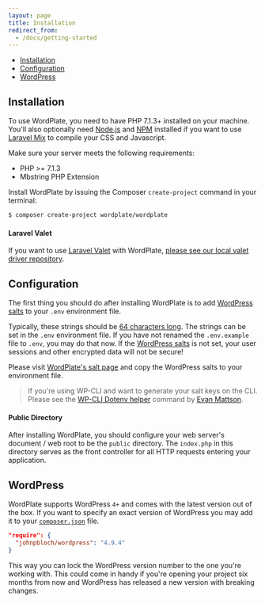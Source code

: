 ```yaml
---
layout: page
title: Installation
redirect_from:
  - /docs/getting-started
---
```


- [Installation](#installation)
- [Configuration](#configuration)
- [WordPress](#wordpress)

## Installation

To use WordPlate, you need to have PHP 7.1.3+ installed on your machine. You'll also optionally need [Node.js](https://nodejs.org/en) and [NPM](https://www.npmjs.com) installed if you want to use [Laravel Mix](https://laravel.com/docs/5.6/mix) to compile your CSS and Javascript.

Make sure your server meets the following requirements:

- PHP >= 7.1.3
- Mbstring PHP Extension

Install WordPlate by issuing the Composer `create-project` command in your terminal:

```bash
$ composer create-project wordplate/wordplate
```

#### Laravel Valet

If you want to use [Laravel Valet](https://laravel.com/docs/5.6/valet) with WordPlate, [please see our local valet driver repository](https://github.com/wordplate/valet#readme).

## Configuration

The first thing you should do after installing WordPlate is to add [WordPress salts](https://wordplate.github.io/salt) to your `.env` environment file.

Typically, these strings should be [64 characters long](https://wordplate.github.io/salt). The strings can be set in the `.env` environment file. If you have not renamed the `.env.example` file to `.env`, you may do that now. If the [WordPress salts](https://wordplate.github.io/salt) is not set, your user sessions and other encrypted data will not be secure!

Please visit [WordPlate's salt page](https://wordplate.github.io/salt) and copy the WordPress salts to your environment file.

> If you're using WP-CLI and want to generate your salt keys on the CLI. Please see the [WP-CLI Dotenv helper](https://aaemnnost.tv/wp-cli-commands/dotenv) command by [Evan Mattson](https://github.com/aaemnnosttv).

#### Public Directory

After installing WordPlate, you should configure your web server's document / web root to be the `public` directory. The `index.php` in this directory serves as the front controller for all HTTP requests entering your application.

## WordPress

WordPlate supports WordPress `4+` and comes with the latest version out of the box. If you want to specify an exact version of WordPress you may add it to your [`composer.json`](composer.json) file.

```json
"require": {
  "johnpbloch/wordpress": "4.9.4"
}
```

This way you can lock the WordPress version number to the one you're working with. This could come in handy if you're opening your project six months from now and WordPress has released a new version with breaking changes.
